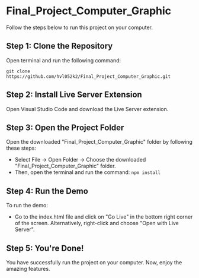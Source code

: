 # Final_Project_Computer_Graphic

Follow the steps below to run this project on your computer.

## Step 1: Clone the Repository

Open terminal and run the following command:

`git clone https://github.com/hvl052k2/Final_Project_Computer_Graphic.git`

## Step 2: Install Live Server Extension

Open Visual Studio Code and download the Live Server extension.

## Step 3: Open the Project Folder

Open the downloaded "Final_Project_Computer_Graphic" folder by following these steps:
- Select File -> Open Folder -> Choose the downloaded "Final_Project_Computer_Graphic" folder.
- Then, open the terminal and run the command: `npm install`

## Step 4: Run the Demo

To run the demo:
- Go to the index.html file and click on "Go Live" in the bottom right corner of the screen.
  Alternatively, right-click and choose "Open with Live Server".

## Step 5: You're Done!

You have successfully run the project on your computer. Now, enjoy the amazing features.
